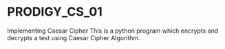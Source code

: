 # PRODIGY_CS_01
Implementing Caesar Cipher
This is a python program which encrypts and decrypts a test using Caesar Cipher Algorithm.

